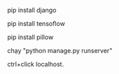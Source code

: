 pip install django

pip install tensoflow

pip install pillow

chạy "python manage.py runserver" 

ctrl+click localhost.
